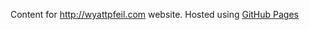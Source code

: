 Content for <http://wyattpfeil.com> website.  Hosted using [GitHub Pages](https://pages.github.com/)
